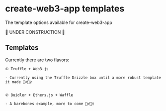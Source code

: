 # create-web3-app templates

The template options available for create-web3-app

🚧 UNDER CONSTRUCTION 🚧

## Templates

Currently there are two flavors:

    ① Truffle + Web3.js

    - Currently using the Truffle Drizzle box until a more robust template it made 👷‍♂️👷‍♀️


    ② Buidler + Ethers.js + Waffle

    - A barebones example, more to come 👷‍♂️👷‍♀️
